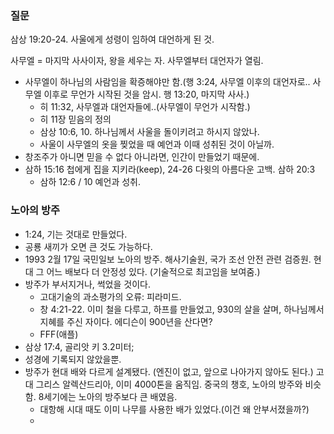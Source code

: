 ### 질문
삼상 19:20-24. 사울에게 성령이 임하여 대언하게 된 것.

사무엘 = 마지막 사사이자, 왕을 세우는 자. 사무엘부터 대언자가 열림. 
- 사무엘이 하나님의 사람임을 확증해야만 함.(행 3:24, 사무엘 이후의 대언자로.. 사무엘 이후로 무언가 시작된 것을 암시. 행 13:20, 마지막 사사.)
	- 히 11:32, 사무엘과 대언자들에..(사무엘이 무언가 시작함.)
	- 히 11장 믿음의 정의
	- 삼상 10:6, 10. 하나님께서 사울을 돌이키려고 하시지 않았나.
	- 사울이 사무엘의 옷을 찢었을 때 예언과 이때 성취된 것이 아닐까.
- 창조주가 아니면 믿을 수 없다 아니라면, 인간이 만들었기 때문에.
- 삼하 15:16 첩에게 집을 지키라(keep), 24-26 다윗의 아름다운 고백. 삼하 20:3
	- 삼하 12:6 / 10 예언과 성취.
### 노아의 방주
- 1:24, 기는 것대로 만들었다.
- 공룡 새끼가 오면 큰 것도 가능하다.
- 1993 2월 17일 국민일보 노아의 방주. 해사기술원, 국가 조선 안전 관련 검증원. 현대 그 어느 배보다 더 안정성 있다. (기술적으로 최고임을 보여줌.)
- 방주가 부서지거나, 썩었을 것이다.
	- 고대기술의 과소평가의 오류: 피라미드.
	- 창 4:21-22. 이미 철을 다루고, 하프를 만들었고, 930의 살을 살며, 하나님께서 지혜를 주신 자이다. 에디슨이 900년을 산다면?
	- FFF(애플)
- 삼상 17:4, 골리앗 키 3.2미터; 
- 성경에 기록되지 않았을뿐. 
- 방주가 현대 배와 다르게 설계됐다. (엔진이 없고, 앞으로 나아가지 않아도 된다.) 고대 그리스 알렉산드리아, 이미 4000톤을 움직임. 중국의 챙호, 노아의 방주와 비슷함. 8세기에는 노아의 방주보다 큰 배였음.
	- 대항해 시대 때도 이미 나무를 사용한 배가 있었다.(이건 왜 안부서졌을까?)
	- 